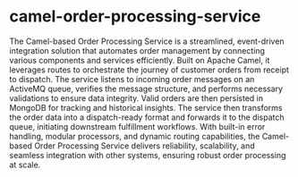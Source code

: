 # camel-order-processing-service
The Camel-based Order Processing Service is a streamlined, event-driven integration solution that automates order management by connecting various components and services efficiently. Built on Apache Camel, it leverages routes to orchestrate the journey of customer orders from receipt to dispatch. The service listens to incoming order messages on an ActiveMQ queue, verifies the message structure, and performs necessary validations to ensure data integrity. Valid orders are then persisted in MongoDB for tracking and historical insights. The service then transforms the order data into a dispatch-ready format and forwards it to the dispatch queue, initiating downstream fulfillment workflows. With built-in error handling, modular processors, and dynamic routing capabilities, the Camel-based Order Processing Service delivers reliability, scalability, and seamless integration with other systems, ensuring robust order processing at scale.
